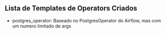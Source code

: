 ## Lista de Templates de Operators Criados

- postgres_operator: Baseado no PostgresOperator do Airflow, mas com um
numero limitado de args